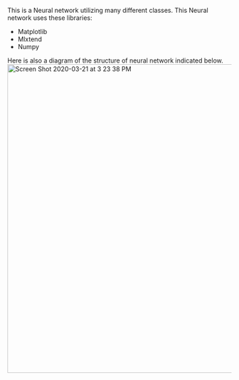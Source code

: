 This is a Neural network utilizing many different classes. 
This Neural network uses these libraries:
- Matplotlib 
- Mlxtend
- Numpy

Here is also a diagram of the structure of neural network indicated below.
<img width="694" alt="Screen Shot 2020-03-21 at 3 23 38 PM" src="https://user-images.githubusercontent.com/44282168/77237813-92276100-6b88-11ea-87df-e75cdfd74272.png">


